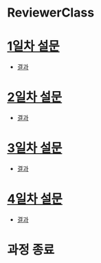 # ReviewerClass

# [1일차 설문](https://docs.google.com/forms/d/1271gCHDawPkE33Aipf2hvL-uOo54XCsccKc9YzDM1Kc/edit)
- [결과](https://docs.google.com/forms/d/1271gCHDawPkE33Aipf2hvL-uOo54XCsccKc9YzDM1Kc/edit#responses)

# [2일차 설문](https://docs.google.com/forms/d/1AVz7Qwl-6BB42AjwdtEXBL0oVR5kmszGS-7Gubwqiw8/edit)
- [결과](https://docs.google.com/forms/d/1AVz7Qwl-6BB42AjwdtEXBL0oVR5kmszGS-7Gubwqiw8/edit#responses)

# [3일차 설문](https://goo.gl/forms/xoLglGjEtSiWgBvH2)
- [결과](https://docs.google.com/forms/d/1MuQSnkOp9wUyYI-u3XF1yjSO5bHpttN-cwQEazo1iaI/edit#responses)

# [4일차 설문]()
- [결과]()

# 과정 종료 
